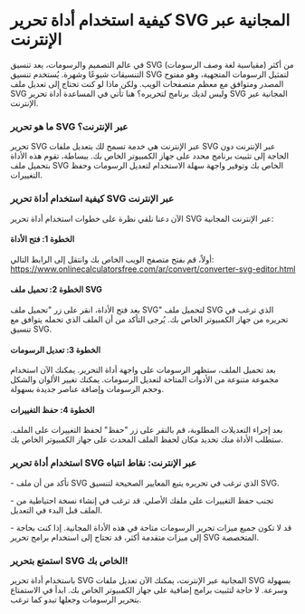 كيفية استخدام أداة تحرير SVG المجانية عبر الإنترنت
==================================================

في عالم التصميم والرسومات، يعد تنسيق SVG (مقياسية لغة وصف الرسومات) من أكثر التنسيقات شيوعًا وشهرة. يُستخدم تنسيق SVG لتمثيل الرسومات المتجهية، وهو مفتوح المصدر ومتوافق مع معظم متصفحات الويب. ولكن ماذا لو كنت تحتاج إلى تعديل ملف SVG وليس لديك برنامج لتحريره؟ هنا تأتي في المساعدة أداة تحرير SVG المجانية عبر الإنترنت.

### ما هو تحرير SVG عبر الإنترنت؟

تحرير SVG عبر الإنترنت هي خدمة تسمح لك بتعديل ملفات SVG عبر الإنترنت دون الحاجة إلى تثبيت برنامج محدد على جهاز الكمبيوتر الخاص بك. ببساطة، تقوم هذه الأداة بتحميل ملف SVG الخاص بك وتوفير واجهة سهلة الاستخدام لتعديل الرسومات وحفظ التغييرات.

### كيفية استخدام أداة تحرير SVG عبر الإنترنت

الآن دعنا نلقي نظرة على خطوات استخدام أداة تحرير SVG عبر الإنترنت المجانية:

#### الخطوة 1: فتح الأداة

أولاً، قم بفتح متصفح الويب الخاص بك وانتقل إلى الرابط التالي: <https://www.onlinecalculatorsfree.com/ar/convert/converter-svg-editor.html>

#### الخطوة 2: تحميل ملف SVG

بعد فتح الأداة، انقر على زر "تحميل ملف SVG" لتحميل ملف SVG الذي ترغب في تحريره من جهاز الكمبيوتر الخاص بك. يُرجى التأكد من أن الملف الذي تحمله يتوافق مع تنسيق SVG.

#### الخطوة 3: تعديل الرسومات

بعد تحميل الملف، ستظهر الرسومات على واجهة أداة التحرير. يمكنك الآن استخدام مجموعة متنوعة من الأدوات المتاحة لتعديل الرسومات. يمكنك تغيير الألوان والشكل وحجم الرسومات وإضافة عناصر جديدة بسهولة.

#### الخطوة 4: حفظ التغييرات

بعد إجراء التعديلات المطلوبة، قم بالنقر على زر "حفظ" لحفظ التغييرات على الملف. ستطلب الأداة منك تحديد مكان لحفظ الملف المحدث على جهاز الكمبيوتر الخاص بك.

### استخدام أداة تحرير SVG عبر الإنترنت: نقاط انتباه

\- تأكد من أن ملف SVG الذي ترغب في تحريره يتبع المعايير الصحيحة لتنسيق SVG.

\- تجنب حفظ التغييرات على ملفك الأصلي. قد ترغب في إنشاء نسخة احتياطية من الملف قبل البدء في التعديل.

\- قد لا تكون جميع ميزات تحرير الرسومات متاحة في هذه الأداة المجانية. إذا كنت بحاجة إلى ميزات متقدمة أكثر، قد تحتاج إلى استخدام برامج تحرير SVG المتخصصة.

### استمتع بتحرير SVG الخاص بك!

باستخدام أداة تحرير SVG المجانية عبر الإنترنت، يمكنك الآن تعديل ملفات SVG بسهولة وسرعة. لا حاجة لتثبيت برامج إضافية على جهاز الكمبيوتر الخاص بك. ابدأ في الاستمتاع بتحرير الرسومات وجعلها تبدو كما ترغب.